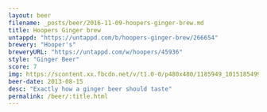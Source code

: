 ```yaml
---
layout: beer
filename: _posts/beer/2016-11-09-hoopers-ginger-brew.md
title: Hoopers Ginger brew
untappd: "https://untappd.com/b/hoopers-ginger-brew/266654"
brewery: "Hooper's"
breweryURL: "https://untappd.com/w/hoopers/45936"
style: "Ginger Beer"
score: 7
img: https://scontent.xx.fbcdn.net/v/t1.0-0/p480x480/1185949_10151854991548745_379811355_n.jpg?oh=1d073bd4c5b5a6e2a99e84884b4eb1d9&oe=590C0113
beer-date: 2013-08-15
desc: "Exactly how a ginger beer should taste"
permalink: /beer/:title.html
---
```

